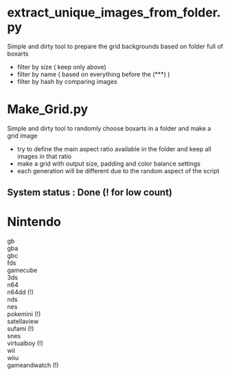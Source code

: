 # extract_unique_images_from_folder.py
Simple and dirty tool to prepare the grid backgrounds based on folder full of boxarts <br>
- filter by size ( keep only above)
- filter by name ( based on everything before the (***) )
- filter by hash by comparing images

# Make_Grid.py
Simple and dirty tool to randomly choose boxarts in a folder and make a grid image <br>
- try to define the main aspect ratio available in the folder and keep all images in that ratio
- make a grid with output size, padding and color balance settings
- each generation will be different due to the random aspect of the script

## System status : Done (! for low count)<br>


# Nintendo <br>
gb <br>
gba <br>
gbc <br>
fds <br>
gamecube <br>
3ds <br>
n64 <br>
n64dd (!) <br>
nds <br>
nes <br>
pokemini (!) <br>
satellaview <br>
sufami (!) <br>
snes <br>
virtualboy (!) <br>
wii <br>
wiiu <br>
gameandwatch (!) <br>
